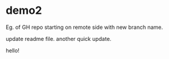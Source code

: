 # demo2
Eg. of GH repo starting on remote side with new branch name.

update readme file.
another quick update.

hello!
